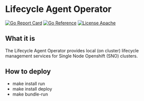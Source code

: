# Lifecycle Agent Operator

[![Go Report Card](https://goreportcard.com/badge/github.com/openshift-kni/lifecycle-agent)](https://goreportcard.com/report/github.com/openshift-kni/lifecycle-agent)
[![Go Reference](https://pkg.go.dev/badge/github.com/openshift-kni/lifecycle-agent.svg)](https://pkg.go.dev/github.com/openshift-kni/lifecycle-agent)
[![License Apache](https://img.shields.io/github/license/openshift-kni/lifecycle-agent)](https://opensource.org/licenses/Apache-2.0)

## What it is

The Lifecycle Agent Operator provides local (on cluster) lifecycle management services for Single
Node Openshift (SNO) clusters.


## How to deploy

* make install run
* make install deploy
* make bundle-run
